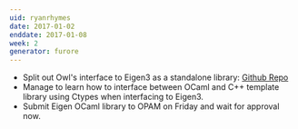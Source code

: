 ```yaml
---
uid: ryanrhymes
date: 2017-01-02
enddate: 2017-01-08
week: 2
generator: furore
---
```


- Split out Owl's interface to Eigen3 as a standalone library: [Github Repo](https://github.com/ryanrhymes/eigen)
- Manage to learn how to interface between OCaml and C++ template library using Ctypes when interfacing to Eigen3.
- Submit Eigen OCaml library to OPAM on Friday and wait for approval now.

